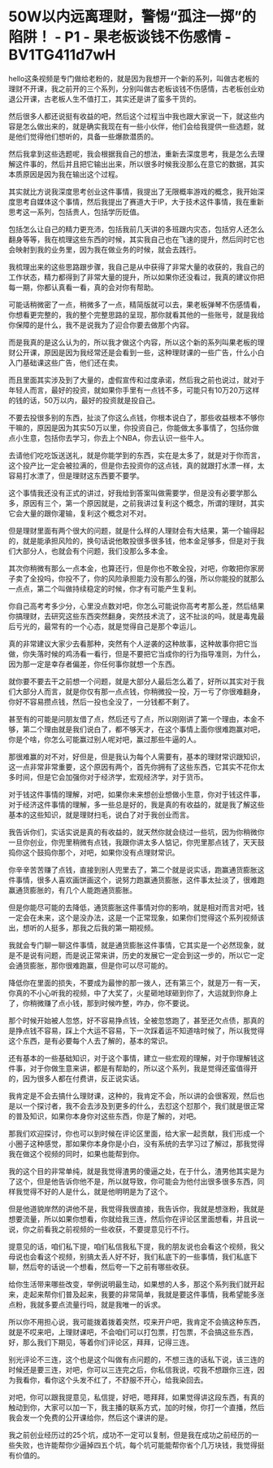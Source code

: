 # 50W以内远离理财，警惕“孤注一掷”的陷阱！ - P1 - 果老板谈钱不伤感情 - BV1TG411d7wH

hello这条视频是专门做给老粉的，就是因为我想开一个新的系列，叫做古老板的理财不开课，我之前开的三个系列，分别叫做古老板谈钱不伤感情，古老板创业劝退公开课，古老板人生不值打工，其实还是讲了蛮多干货的。

然后很多人都还说挺有收益的吧，然后这个过程当中我也跟大家说一下，就这些内容是怎么做出来的，就是确实我现在有一些小伙伴，他们会给我提供一些选题，就是他们觉得他们想听的，具备一些爆款潜质的。

然后我拿到这些选题呢，我会根据我自己的想法，重新去深度思考，我是怎么去理解这件事的，然后并且把它输出出来，所以很多时候我没那么在意它的数据，其实本质原因是因为我在输出这个过程。

其实就比方说我深度思考创业这件事情，我提出了无限概率游戏的概念，我开始深度思考自媒体这个事情，然后我提出了赛道大于IP，大于技术这件事情，我在重新思考这一系列，包括贵人，包括学历贬值。

包括怎么让自己的精力更充沛，包括我前几天讲的多班跟内灾态，包括穷人还怎么翻身等等，我在梳理这些东西的时候，其实我自己也在飞速的提升，然后同时它也会映射到我的业务里，因为我在做业务的时候，就会去践行。

我梳理出来的这些思路跟步骤，我自己是从中获得了非常大量的收获的，我自己的工作状态，精力都得到了非常大量的提升，所以如果你还没看过，我真的建议你把每一期，你都认真看一看，真的会对你有帮助。

可能话稍微密了一点，稍微多了一点，精简版就可以去，果老板弹琴不伤感情看，你想看更完整的，我的整个完整思路的呈现，那你就看其他的一些账号，就是我给你保障的是什么，我不是说我为了迎合你要去做那个内容。

而是我真的是这么认为的，所以我才做这个内容，所以这个新的系列叫果老板的理财公开课，原因是因为我经常还是会看到一些，这种理财课的一些广告，什么小白入门基础课这些广告，他们还在卖。

而且里面其实涉及到了大量的，虚假宣传和过度承诺，然后我之前也说过，就对于年轻人而言，最好的投资，就如果你手里有一点钱不多，可能只有10万20万这样的钱的话，50万以内，最好的投资就是投自己。

不要去投很多别的东西，扯淡了你这么点钱，你根本说白了，那些收益根本不够你干嘛的，原因是因为其实50万以里，你投资自己，你能做太多事情了，包括你做点小生意，包括你去学习，你去上个NBA，你去认识一些牛人。

去请他们吃吃饭送送礼，就是你能学到的东西，实在是太多了，就是对于你而言，这个投产比一定会被拉满的，但是你去投资你的这点钱，真的就跟打水漂一样，太容易打水漂了，但是理财这东西要不要学。

这个事情我还没有正式的讲过，好我给到答案叫做需要学，但是没有必要学那么多，原因有三个，第一个原因就是，之前我讲过复利这个概念，所谓的理财，其实它会大量的跟你灌输，复利这个概念对不对。

但是理财里面有两个很大的问题，就是什么样的人理财会有大结果，第一个输得起的，就是能承担风险的，换句话说他敢投很多很多钱，他本金足够多，但是对于我们大部分人，也就会有个问题，我们没那么多本金。

其次你稍微有那么一点本金，也算还行，但是你也不敢全投，对吧，你敢把你家房子卖了全投吗，你投不了，你的风险承担能力没有那么的强，所以你能投的就那么一点点，第二个叫做持续稳定的时候，你才有可能产生复利。

你自己高考考多少分，心里没点数对吧，你怎么可能说你高考考那么差，然后结果你搞理财，去研究这些东西突然翻身，突然技术流了，这不扯淡的吗，就是毒鬼最后亏光的，最常有的一个心态，就是觉得自己是那个幸运儿。

真的非常建议大家少去看那种，突然有个人逆袭的这种故事，这种故事你把它当做，你失落时候的鸡汤看一看行，但是不要把它当成你的行为指导准则，为什么，因为那一定是幸存者偏差，你任何事你就想一个东西。

就你要不要去干之前想一个问题，就是大部分人最后怎么着了，好所以其实对于我们大部分人而言，就是你仅有那一点点钱，你稍微投一投，万一亏了你很难翻身，你好不容易攒点钱，然后一投也全没了，一分钱都不剩了。

甚至有的可能是问朋友借了点，然后还亏了点，所以刚刚讲了第一个理由，本金不够，第二个理由就是我们说白了，都不够天才，在这个事情上面你很难跑赢对吧，你是个啥，你怎么可能赢过别人呢对吧，赢过那些牛逼的人。

那很难赢的对不对，好但是，但是我认为每个人需要有，基本的理财常识跟知识，这一点非常非常重要，这个原因有两个，首先你拥有了这些东西，它其实不花你太多时间，但是它会加强你对于经济学，宏观经济学，对于货币。

对于钱这件事情的理解，对吧，如果你未来想创业想做小生意，你对于钱这件事，对于经济这件事情的理解，多一些总是好的，我是真的有收益的，就是我了解这些基本的这些知识，就是理财扫毛，说白了对于我创业而言。

我告诉你们，实话实说是真的有收益的，就天然你就会绕过一些坑，因为你稍微你一旦你创业，你兜里稍微有点钱，我跟你讲太多人惦记，你兜里那点钱了，天天鼓捣你这个鼓捣你那个，对吧，如果你没有点理财常识。

你辛辛苦苦赚了点钱，直接到别人兜里去了，第二个就是说实话，跑赢通货膨胀这件事情，很多人喜欢画饼画这个，说努力跑赢通货膨胀，这件事太扯淡了，很难跑赢通货膨胀的，有几个人能跑通货膨胀。

但是你能尽可能的去降低，通货膨胀这件事情对你的影响，就是相对而言对吧，钱一定会在未来，这个是没办法，这是一个正常现象，如果你们觉得这个系列视频该出，想听的人挺多，那我之后我的第一期视频。

我就会专门聊一聊这件事情，就是通货膨胀这件事情，它其实是一个必然现象，就是不是说有问题，而是说正常来讲，历史的发展它一定会到这一步的，所以它一定会通货膨胀，那你很难跑赢，但是你可以尽可能的。

降低你在里面的损失，不要成为最惨的那一拨人，还有第三个，就是万一有一天，你真的不小心听我的视频，中了大奖了，火星砸地球砸到你了，大运就到你身上了，你稍微赚了点小钱，那到时候咋整，咋办，你不要说。

那个时候开始被人忽悠，好不容易挣点钱，全被忽悠跑了，甚至还欠点债，那真的是挣点钱不容易，踩上个大运不容易，下一次踩着运不知道啥时候了，所以我觉得这个东西，是有必要每个人去了解的，基本的常识。

还有基本的一些基础知识，对于这个事情，建立一些宏观的理解，对于你理解钱这件事，对于你做生意来讲，都是有帮助的，所以这个系列，我是觉得还蛮值得开的，因为很多人都在付费讲，反正说实话。

我肯定是不会去搞什么理财课，这种的，我肯定不会，所以讲的会很客观，然后也是以一个探讨者，我不会去涉及到更多的什么，去怼这个怼那个，我们就是很正常的普及知识，如果你本身你对这些东西，你是了解的，对吧。

那我们欢迎探讨，你也可以到时候在评论区里面，给大家一起贡献，我们形成一个小圈子这种感觉，那如果你本身你是小白，没有系统的去学习过了解过，那我觉得我在做这个视频的同时，如果也能帮到你。

我的这个目的非常单纯，就是我觉得渣男的傻逼之处，在于什么，渣男他其实是为了这个，但是他告诉你他不是，所以就导致，你可能会为他付出很多很多东西，同样我觉得不好的人是什么，就是他明明是为了这个。

但是他道貌岸然的讲他不是，我觉得我很直接，我告诉你，我就是想涨粉，我就是想要流量，所以如果你想看，你就给我三连，然后你在评论区里面想看，并且说一说，你之前看我之前视频的一些收获，不要提意见行不行。

提意见的话，咱们私下提，咱们私信我私下提，我的朋友说也会看这个视频，我父母说也会看这个视频，别搞太丢人好不好，我们私底下的一些事情，我们私底下聊，然后夸的话说一个想看，然后夸一下之前有哪些收获。

给你生活带来哪些改变，举例说明最生动，如果想的人多，那这个系列我们就开起来，走起来帮你们普及起来，我要的非常简单，我就是要这件事情，我希望能多涨点粉，我就多要点流量行吗，就是我唯一的诉求。

所以你不用担心说，我可能拨着拨着突然，哎来开户吧，我肯定不会搞这种东西，就是不哎来吧，上理财课吧，不会咱们可以打包票，打包票，不会搞这些东西，好，那么我们下期见，等着你们评论区，拜拜，记得三连。

别光评论不三连，这个也是这个叫做有点问题的，不想三连的话私下说，该三连的时候还是要三连，对吧，你可以三连完之后，你私信我说，哎我不想跟你三连，因为我看你，看你这个头发不红了，不舒服不开心，给我染回去。

对吧，你可以跟我提意见，私信提，好吧，嗯拜拜，如果觉得讲这段东西，有真的触动到你，大家可以加一下，我主播的联系方式，加的时候，你打一个直播，然后我会发一个免费的公开课给你，然后这个课讲的是。

我之前创业经历过的25个坑，成功不一定可以复制，但是我在成功之前经历的一些失败，也许能帮你少逼掉四五个坑，每个坑可能能帮你省个几万块钱，我觉得挺有价值的。

